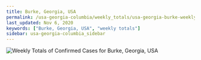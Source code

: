 ```yaml
---
title: Burke, Georgia, USA
permalink: /usa-georgia-columbia/weekly_totals/usa-georgia-burke-weekly_totals.html
last_updated: Nov 6, 2020
keywords: ["Burke, Georgia, USA", "weekly totals"]
sidebar: usa-georgia-columbia_sidebar
---
```


![Weekly Totals of Confirmed Cases for Burke, Georgia, USA](/covid_tracker/images/graphs/usa-georgia-burke-weekly_totals_graph.png)
